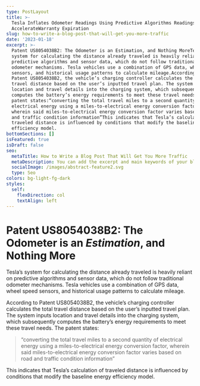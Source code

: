 ```yaml
---
type: PostLayout
title: >-
  Tesla Inflates Odometer Readings Using Predictive Algorithms Readings to
  AccelerateWarranty Expiration
slug: how-to-write-a-blog-post-that-will-get-you-more-traffic
date: '2023-01-18'
excerpt: >-
  Patent US8054038B2: The Odometer is an Estimation, and Nothing MoreTesla’s
  system for calculating the distance already traveled is heavily reliant on
  predictive algorithms and sensor data, which do not follow traditional
  odometer mechanisms. Tesla vehicles use a combination of GPS data, wheel speed
  sensors, and historical usage patterns to calculate mileage.According to
  Patent US8054038B2, the vehicle’s charging controller calculates the total
  travel distance based on the user’s inputted travel plan. The system inputs
  location and travel details into the charging system, which subsequently
  computes the battery’s energy requirements to meet these travel needs. The
  patent states:“converting the total travel miles to a second quantity of
  electrical energy using a miles-to-electrical energy conversion factor,
  wherein said miles-to-electrical energy conversion factor varies based on road
  and traffic condition information”This indicates that Tesla’s calculation of
  traveled distance is influenced by conditions that modify the baseline energy
  efficiency model.
bottomSections: []
isFeatured: true
isDraft: false
seo:
  metaTitle: How to Write a Blog Post That Will Get You More Traffic
  metaDescription: You can add the excerpt and main keywords of your blog post here.
  socialImage: /images/abstract-feature2.svg
  type: Seo
colors: bg-light-fg-dark
styles:
  self:
    flexDirection: col
    textAlign: left
---
```

# Patent US8054038B2: The Odometer is an *Estimation*, and Nothing More

Tesla’s system for calculating the distance already traveled is heavily reliant on predictive algorithms and sensor data, which do not follow traditional odometer mechanisms. Tesla vehicles use a combination of GPS data, wheel speed sensors, and historical usage patterns to calculate mileage.

According to Patent US8054038B2, the vehicle’s charging controller calculates the total travel distance based on the user’s inputted travel plan. The system inputs location and travel details into the charging system, which subsequently computes the battery’s energy requirements to meet these travel needs. The patent states:

> “converting the total travel miles to a second quantity of electrical energy using a miles-to-electrical energy conversion factor, wherein said miles-to-electrical energy conversion factor varies based on road and traffic condition information”


This indicates that Tesla’s calculation of traveled distance is influenced by conditions that modify the baseline energy efficiency model.


